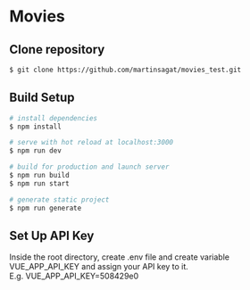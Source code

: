 # Movies

## Clone repository
```bash
$ git clone https://github.com/martinsagat/movies_test.git
```
## Build Setup

```bash
# install dependencies
$ npm install

# serve with hot reload at localhost:3000
$ npm run dev

# build for production and launch server
$ npm run build
$ npm run start

# generate static project
$ npm run generate
```


## Set Up API Key

Inside the root directory, create .env file and create variable VUE_APP_API_KEY and assign your API key to it.   
E.g. VUE_APP_API_KEY=508429e0
